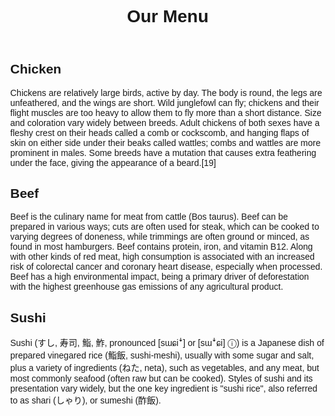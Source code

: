 <!DOCTYPE html>
<html lang="en">
<head>
  <meta charset="UTF-8">
  <meta name="viewport" content="width=device-width, initial-scale=1.0">
  <title>Module 2 Solution</title>
 <style type="text/css">
   body {
  margin: 0;
  font-family: Arial, sans-serif;
}

header {
  background-color: white;
  color: black;
  padding: 20px;
  text-align: center;
}

main {
  display: flex;
  flex-wrap: wrap;
  justify-content: space-around;
  padding: 20px;
}

.section {
  width: 30%;
  background-color:lightgrey;
  border: 1px solid #000;
  margin-bottom: 20px;
  padding: 20px;
  box-sizing: border-box;
  position: relative;
}

.section h2 {
  position: absolute;
  top: 0px;
  right: 0px;
  background-color:skyblue;
  color: black;
  padding: 2px 10px;
  margin: 0;
  border: 1px solid #000;
}


@media screen and (max-width: 991px) {
  .section {
    width: 45%;
  }
}

@media screen and (max-width: 767px) {
  .section {
    width: 100%;
  }
}

 </style>

</head>
<body>
  <header>
    <h1>Our Menu</h1>
  </header>
  <main>
    <section class="section">
      <h2 id="p1">Chicken</h2>
      <p>Chickens are relatively large birds, active by day. The body is round, the legs are unfeathered, and the wings are short. Wild junglefowl can fly; chickens and their flight muscles are too heavy to allow them to fly more than a short distance. Size and coloration vary widely between breeds. Adult chickens of both sexes have a fleshy crest on their heads called a comb or cockscomb, and hanging flaps of skin on either side under their beaks called wattles; combs and wattles are more prominent in males. Some breeds have a mutation that causes extra feathering under the face, giving the appearance of a beard.[19]</p>
    </section>
    <section class="section">
      <h2  id="p2">Beef</h2>
      <p>Beef is the culinary name for meat from cattle (Bos taurus). Beef can be prepared in various ways; cuts are often used for steak, which can be cooked to varying degrees of doneness, while trimmings are often ground or minced, as found in most hamburgers. Beef contains protein, iron, and vitamin B12. Along with other kinds of red meat, high consumption is associated with an increased risk of colorectal cancer and coronary heart disease, especially when processed. Beef has a high environmental impact, being a primary driver of deforestation with the highest greenhouse gas emissions of any agricultural product.</p>
    </section>
    <section class="section">
      <h2  id="p3">Sushi</h2>
      <p>Sushi (すし, 寿司, 鮨, 鮓, pronounced [sɯɕiꜜ] or [sɯꜜɕi] ⓘ) is a Japanese dish of prepared vinegared rice (鮨飯, sushi-meshi), usually with some sugar and salt, plus a variety of ingredients (ねた, neta), such as vegetables, and any meat, but most commonly seafood (often raw but can be cooked). Styles of sushi and its presentation vary widely, but the one key ingredient is "sushi rice", also referred to as shari (しゃり), or sumeshi (酢飯).</p>
    </section>
  </main>
</body>
</html>
